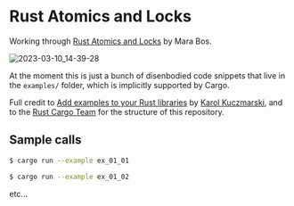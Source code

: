 # Rust Atomics and Locks

Working through [Rust Atomics and Locks](https://marabos.nl/atomics/) by Mara Bos.

![2023-03-10_14-39-28](https://user-images.githubusercontent.com/80144/224441677-987e5db3-bf28-4395-a230-18c9df3c8925.jpg)

At the moment this is just a bunch of disenbodied code snippets that live 
in the `examples/` folder, which is implicitly supported by Cargo.

Full credit to
[Add examples to your Rust libraries](http://xion.io/post/code/rust-examples.html)
by [Karol Kuczmarski](https://github.com/Xion), and  to the
[Rust Cargo Team](https://github.com/rust-lang/cargo) for the structure of this
repository.

## Sample calls

```bash
$ cargo run --example ex_01_01
```

```bash
$ cargo run --example ex_01_02
```

etc...
